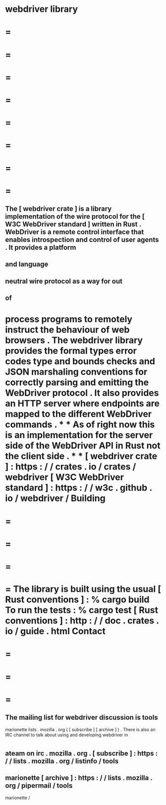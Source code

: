 webdriver
library
=
=
=
=
=
=
=
=
=
=
=
=
=
=
=
=
=
The
[
webdriver
crate
]
is
a
library
implementation
of
the
wire
protocol
for
the
[
W3C
WebDriver
standard
]
written
in
Rust
.
WebDriver
is
a
remote
control
interface
that
enables
introspection
and
control
of
user
agents
.
It
provides
a
platform
-
and
language
-
neutral
wire
protocol
as
a
way
for
out
-
of
-
process
programs
to
remotely
instruct
the
behaviour
of
web
browsers
.
The
webdriver
library
provides
the
formal
types
error
codes
type
and
bounds
checks
and
JSON
marshaling
conventions
for
correctly
parsing
and
emitting
the
WebDriver
protocol
.
It
also
provides
an
HTTP
server
where
endpoints
are
mapped
to
the
different
WebDriver
commands
.
*
*
As
of
right
now
this
is
an
implementation
for
the
server
side
of
the
WebDriver
API
in
Rust
not
the
client
side
.
*
*
[
webdriver
crate
]
:
https
:
/
/
crates
.
io
/
crates
/
webdriver
[
W3C
WebDriver
standard
]
:
https
:
/
/
w3c
.
github
.
io
/
webdriver
/
Building
=
=
=
=
=
=
=
=
The
library
is
built
using
the
usual
[
Rust
conventions
]
:
%
cargo
build
To
run
the
tests
:
%
cargo
test
[
Rust
conventions
]
:
http
:
/
/
doc
.
crates
.
io
/
guide
.
html
Contact
=
=
=
=
=
=
=
The
mailing
list
for
webdriver
discussion
is
tools
-
marionette
lists
.
mozilla
.
org
(
[
subscribe
]
[
archive
]
)
.
There
is
also
an
IRC
channel
to
talk
about
using
and
developing
webdriver
in
#
ateam
on
irc
.
mozilla
.
org
.
[
subscribe
]
:
https
:
/
/
lists
.
mozilla
.
org
/
listinfo
/
tools
-
marionette
[
archive
]
:
https
:
/
/
lists
.
mozilla
.
org
/
pipermail
/
tools
-
marionette
/
